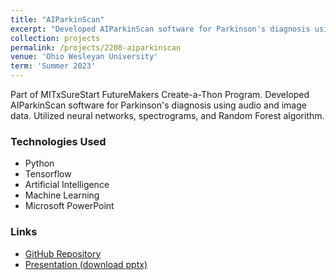 ```yaml
---
title: "AIParkinScan"
excerpt: "Developed AIParkinScan software for Parkinson's diagnosis using audio and image data. Utilized neural networks, spectrograms, and Random Forest algorithm."
collection: projects
permalink: /projects/2208-aiparkinscan
venue: 'Ohio Wesleyan University'
term: 'Summer 2023'
---
```


Part of MITxSureStart FutureMakers Create-a-Thon Program.
Developed AIParkinScan software for Parkinson's diagnosis using audio and image data.
Utilized neural networks, spectrograms, and Random Forest algorithm.

### Technologies Used

- Python
- Tensorflow
- Artificial Intelligence
- Machine Learning
- Microsoft PowerPoint

### Links

- [GitHub Repository](https://github.com/Aadarsha2002/AIPS)
- [Presentation (download pptx)](https://docs.google.com/presentation/d/10910WNa3CjiXIcH_T5OIXyOuOTiVKFHr/export/pptx)
